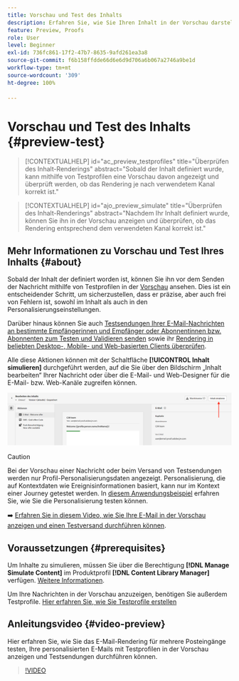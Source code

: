 ```yaml
---
title: Vorschau und Test des Inhalts
description: Erfahren Sie, wie Sie Ihren Inhalt in der Vorschau darstellen und testen können.
feature: Preview, Proofs
role: User
level: Beginner
exl-id: 736fc861-17f2-47b7-8635-9afd261ea3a8
source-git-commit: f6b158ffdde66d6e6d9d706a6b067a2746a9be1d
workflow-type: tm+mt
source-wordcount: '309'
ht-degree: 100%

---
```


# Vorschau und Test des Inhalts {#preview-test}

>[!CONTEXTUALHELP]
>id="ac_preview_testprofiles"
>title="Überprüfen des Inhalt-Renderings"
>abstract="Sobald der Inhalt definiert wurde, kann mithilfe von Testprofilen eine Vorschau davon angezeigt und überprüft werden, ob das Rendering je nach verwendetem Kanal korrekt ist."

>[!CONTEXTUALHELP]
>id="ajo_preview_simulate"
>title="Überprüfen des Inhalt-Renderings"
>abstract="Nachdem Ihr Inhalt definiert wurde, können Sie ihn in der Vorschau anzeigen und überprüfen, ob das Rendering entsprechend dem verwendeten Kanal korrekt ist."

## Mehr Informationen zu Vorschau und Test Ihres Inhalts {#about}

Sobald der Inhalt der definiert worden ist, können Sie ihn vor dem Senden der Nachricht mithilfe von Testprofilen in der [Vorschau](preview.md) ansehen. Dies ist ein entscheidender Schritt, um sicherzustellen, dass er präzise, aber auch frei von Fehlern ist, sowohl im Inhalt als auch in den Personalisierungseinstellungen.

Darüber hinaus können Sie auch [Testsendungen Ihrer E-Mail-Nachrichten an bestimmte Empfängerinnen und Empfänger oder Abonnentinnen bzw. Abonnenten zum Testen und Validieren senden](proofs.md) sowie ihr [Rendering in beliebten Desktop-, Mobile- und Web-basierten Clients überprüfen](rendering.md).

Alle diese Aktionen können mit der Schaltfläche **[!UICONTROL Inhalt simulieren]** durchgeführt werden, auf die Sie über den Bildschirm „Inhalt bearbeiten“ Ihrer Nachricht oder über die E-Mail- und Web-Designer für die E-Mail- bzw. Web-Kanäle zugreifen können.

![](../email/assets/email-preview-button.png)

>[!CAUTION]
>
>Bei der Vorschau einer Nachricht oder beim Versand von Testsendungen werden nur Profil-Personalisierungsdaten angezeigt. Personalisierung, die auf Kontextdaten wie Ereignisinformationen basiert, kann nur im Kontext einer Journey getestet werden. In [diesem Anwendungsbeispiel](../personalization/personalization-use-case.md) erfahren Sie, wie Sie die Personalisierung testen können.

➡️ [Erfahren Sie in diesem Video, wie Sie Ihre E-Mail in der Vorschau anzeigen und einen Testversand durchführen können](#video-preview).

## Voraussetzungen {#prerequisites}

Um Inhalte zu simulieren, müssen Sie über die Berechtigung **[!DNL Manage Simulate Content]** im Produktprofil **[!DNL Content Library Manager]** verfügen. [Weitere Informationen](../administration/ootb-product-profiles.md#content-library-manager).

Um Ihre Nachrichten in der Vorschau anzuzeigen, benötigen Sie außerdem Testprofile. [Hier erfahren Sie, wie Sie Testprofile erstellen](../audience/creating-test-profiles.md)

## Anleitungsvideo {#video-preview}

Hier erfahren Sie, wie Sie das E-Mail-Rendering für mehrere Posteingänge testen, Ihre personalisierten E-Mails mit Testprofilen in der Vorschau anzeigen und Testsendungen durchführen können.

>[!VIDEO](https://video.tv.adobe.com/v/3425026?quality=12)
